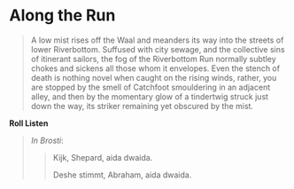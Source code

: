 # Along the Run

> A low mist rises off the Waal and meanders its way into the streets of lower Riverbottom. Suffused with city sewage, and the collective sins of itinerant sailors, the fog of the Riverbottom Run normally subtley chokes and sickens all those whom it envelopes. Even the stench of death is nothing novel when caught on the rising winds, rather, you are stopped by the smell of Catchfoot smouldering in an adjacent alley, and then by the momentary glow of a tindertwig struck just down the way, its striker remaining yet obscured by the mist.

**Roll Listen**

> _In Brosti_:
> > Kijk, Shepard, aida dwaida.
> >
> > Deshe stimmt, Abraham, aida dwaida.
